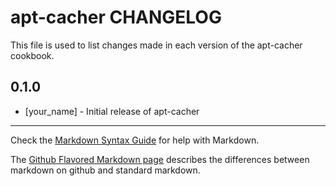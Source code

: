 apt-cacher CHANGELOG
====================

This file is used to list changes made in each version of the apt-cacher cookbook.

0.1.0
-----
- [your_name] - Initial release of apt-cacher

- - -
Check the [Markdown Syntax Guide](http://daringfireball.net/projects/markdown/syntax) for help with Markdown.

The [Github Flavored Markdown page](http://github.github.com/github-flavored-markdown/) describes the differences between markdown on github and standard markdown.
